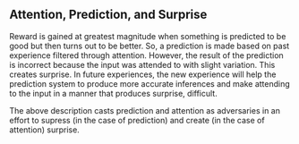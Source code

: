 ## Attention, Prediction, and Surprise


Reward is gained at greatest magnitude when something is predicted to be good but then turns out to be better. So, a prediction is made based on past experience filtered through attention. However, the result of the prediction is incorrect because the input was attended to with slight variation. This creates surprise. In future experiences, the new experience will help the prediction system to produce more accurate inferences and make attending to the input in a manner that produces surprise, difficult.

The above description casts prediction and attention as adversaries in an effort to supress (in the case of prediction) and create (in the case of attention) surprise.
